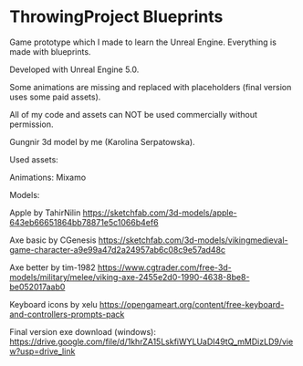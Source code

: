 # ThrowingProject Blueprints

Game prototype which I made to learn the Unreal Engine. Everything is made with blueprints.

Developed with Unreal Engine 5.0.

Some animations are missing and replaced with placeholders (final version uses some paid assets).

All of my code and assets can NOT be used commercially without permission.



Gungnir 3d model by me (Karolina Serpatowska).

Used assets:

Animations: Mixamo

Models:

Apple by TahirNilin https://sketchfab.com/3d-models/apple-643eb66651864bb78871e5c1066b4ef6


Axe basic by CGenesis https://sketchfab.com/3d-models/vikingmedieval-game-character-a9e99a47d2a24957ab6c08c9e57ad48c


Axe better by tim-1982 https://www.cgtrader.com/free-3d-models/military/melee/viking-axe-2455e2d0-1990-4638-8be8-be052017aab0


Keyboard icons by xelu https://opengameart.org/content/free-keyboard-and-controllers-prompts-pack


Final version exe download (windows): https://drive.google.com/file/d/1khrZA15LskfiWYLUaDI49tQ_mMDizLD9/view?usp=drive_link
